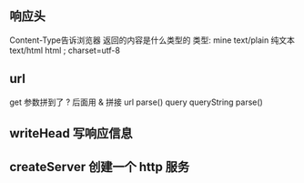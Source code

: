 ## 响应头
  Content-Type告诉浏览器 返回的内容是什么类型的
  类型: mine text/plain 纯文本 text/html html ; charset=utf-8


## url
  get 参数拼到了 ? 后面用 & 拼接
  url parse() query
  queryString parse()

## writeHead 写响应信息
## createServer 创建一个 http 服务
